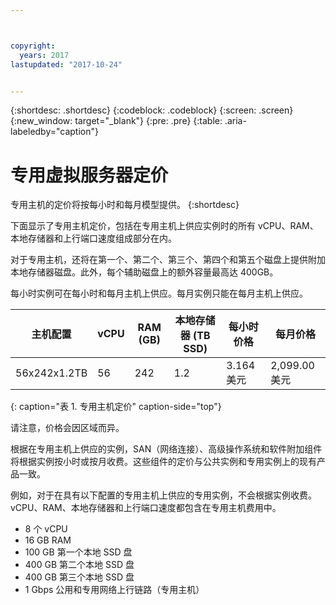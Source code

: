 ```yaml
---



copyright:
  years: 2017
lastupdated: "2017-10-24"


---
```


{:shortdesc: .shortdesc}
{:codeblock: .codeblock}
{:screen: .screen}
{:new_window: target="_blank"}
{:pre: .pre}
{:table: .aria-labeledby="caption"}

# 专用虚拟服务器定价
专用主机的定价将按每小时和每月模型提供。
{:shortdesc}

下面显示了专用主机定价，包括在专用主机上供应实例时的所有 vCPU、RAM、本地存储器和上行端口速度组成部分在内。 

对于专用主机，还将在第一个、第二个、第三个、第四个和第五个磁盘上提供附加本地存储器磁盘。此外，每个辅助磁盘上的额外容量最高达 400GB。

每小时实例可在每小时和每月主机上供应。每月实例只能在每月主机上供应。

| 主机配置| vCPU| RAM (GB)| 本地存储器 (TB SSD)|	每小时价格| 每月价格| 
| ------------------ | ---- | -------- | ---------------------- | ------------ | ------------- |
| 56x242x1.2TB|  56|   242|        	1.2|     3.164 美元| 	2,099.00 美元|
{: caption="表 1. 专用主机定价" caption-side="top"}

请注意，价格会因区域而异。

根据在专用主机上供应的实例，SAN（网络连接）、高级操作系统和软件附加组件将根据实例按小时或按月收费。这些组件的定价与公共实例和专用实例上的现有产品一致。 

例如，对于在具有以下配置的专用主机上供应的专用实例，不会根据实例收费。vCPU、RAM、本地存储器和上行端口速度都包含在专用主机费用中。 

* 8 个 vCPU
* 16 GB RAM
* 100 GB 第一个本地 SSD 盘
* 400 GB 第二个本地 SSD 盘
* 400 GB 第三个本地 SSD 盘
* 1 Gbps 公用和专用网络上行链路（专用主机） 


